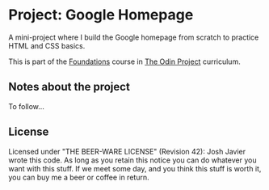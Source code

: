 # Project: Google Homepage

A mini-project where I build the Google homepage from scratch to practice HTML and CSS basics.

This is part of the [Foundations](https://theodinproject.com/courses/foundations) course in [The Odin Project](https://theodinproject.com/) curriculum.

## Notes about the project

To follow...

## License

Licensed under "THE BEER-WARE LICENSE" (Revision 42):
Josh Javier wrote this code. As long as you retain this notice you can do whatever you want with this stuff. If we meet some day, and you think this stuff is worth it, you can buy me a beer or coffee in return.
